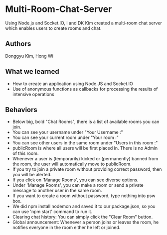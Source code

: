 # Multi-Room-Chat-Server

Using Node.js and Socket.IO, I and DK Kim created a multi-room chat server which enables users to create rooms and chat.

## Authors 

Donggyu Kim, Hong Wi

## What we learned

- How to create an application using Node.JS and Socket.IO
- Use of anonymous functions as callbacks for processing the results of intensive operations

## Behaviors
- Below big, bold "Chat Rooms", there is a list of available rooms you can join.
- You can see your username under "Your Username :"
- You can see your current room under "Your room :"
- You can see other users in the same room under "Users in this room :"
- publicRoom is where all users will be first placed in. There is no Admin of this room.
- Whenever a user is (temporarily) kicked or (permanently) banned from the room, the user will automatically move to publicRoom.
- If you try to join a private room without providing correct password, then you will be alerted.
- If you click on 'Manage Rooms', you can see diverse options.
- Under 'Manage Rooms', you can make a room or send a private message to another user in the same room.
- If you want to create a room without password, type nothing into psw box.
- We did npm install nodemon and saved it to our package.json, so you can use 'npm start' command to run it.
- Clearing chat history: You can simply click the "Clear Room" button.
- Global announcement: Whenever a person joins or leaves the room, he notifies everyone in the room either he left or joined.

